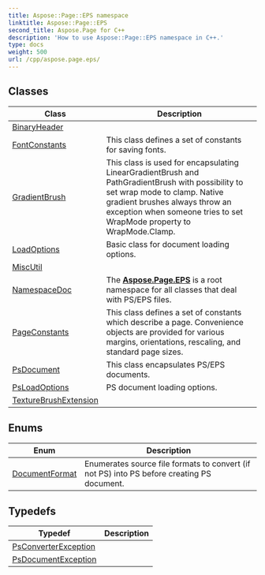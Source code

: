 ```yaml
---
title: Aspose::Page::EPS namespace
linktitle: Aspose::Page::EPS
second_title: Aspose.Page for C++
description: 'How to use Aspose::Page::EPS namespace in C++.'
type: docs
weight: 500
url: /cpp/aspose.page.eps/
---
```




## Classes

| Class | Description |
| --- | --- |
| [BinaryHeader](./binaryheader/) |  |
| [FontConstants](./fontconstants/) | This class defines a set of constants for saving fonts. |
| [GradientBrush](./gradientbrush/) | This class is used for encapsulating LinearGradientBrush and PathGradientBrush with possibility to set wrap mode to clamp. Native gradient brushes always throw an exception when someone tries to set WrapMode property to WrapMode.Clamp. |
| [LoadOptions](./loadoptions/) | Basic class for document loading options. |
| [MiscUtil](./miscutil/) |  |
| [NamespaceDoc](./namespacedoc/) | The **[Aspose.Page.EPS](./)** is a root namespace for all classes that deal with PS/EPS files. |
| [PageConstants](./pageconstants/) | This class defines a set of constants which describe a page. Convenience objects are provided for various margins, orientations, rescaling, and standard page sizes. |
| [PsDocument](./psdocument/) | This class encapsulates PS/EPS documents. |
| [PsLoadOptions](./psloadoptions/) | PS document loading options. |
| [TextureBrushExtension](./texturebrushextension/) |  |
## Enums

| Enum | Description |
| --- | --- |
| [DocumentFormat](./documentformat/) | Enumerates source file formats to convert (if not PS) into PS before creating PS document. |
## Typedefs

| Typedef | Description |
| --- | --- |
| [PsConverterException](./psconverterexception/) |  |
| [PsDocumentException](./psdocumentexception/) |  |
